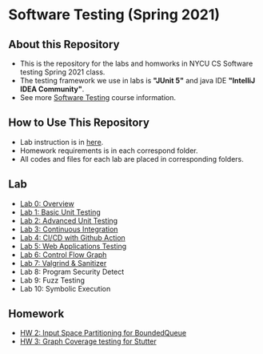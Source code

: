 # Software Testing (Spring 2021)

## About this Repository
* This is the repository for the labs and homworks in NYCU CS Software testing Spring 2021 class.
* The testing framework we use in labs is **"JUnit 5"** and java IDE **"IntelliJ IDEA Community"**.
* See more [Software Testing](https://timetable.nycu.edu.tw/?r=main/crsoutline&Acy=109&Sem=2&CrsNo=5259) course information.
## How to Use This Repository
* Lab instruction is in [here](https://github.com/iasthc/NYCU-Software-Testing-2021).
* Homework requirements is in each correspond folder.
* All codes and files for each lab are placed in corresponding folders.

## Lab
* [Lab 0: Overview](https://docs.google.com/presentation/d/1WVK-TsvQ5f8olP7W1IuccaMFKDHiN1K8RDgCsA_h_Iw/edit#slide=id.gc30df76373_2_0) 
* [Lab 1: Basic Unit Testing](https://docs.google.com/presentation/d/1q7dzQnb7pkvxZAGmf5MuNIDczFPW8bG-9UiUj-2PyyQ/edit) 
* [Lab 2: Advanced Unit Testing](https://docs.google.com/presentation/d/1r1nXqYkO_PfUxu9YHVjSdmoTndUk-EVPsQRAMWvVIBg/edit)
* [Lab 3: Continuous Integration](https://docs.google.com/presentation/d/1nCeM_v2-DiYGjK8sqL4o4LhdaGvAY-AaUDhDTkLGoT8/edit) 
* [Lab 4: CI/CD with Github Action](https://drive.google.com/file/d/1PAZYSFuAbSUWNs3LDwnZgm5eDWj9p8Vt/view)
* [Lab 5: Web Applications Testing](https://docs.google.com/presentation/d/102Y0TxeRAEMtixk2xn45elrbkVlh_K3jgd-7ZAL_DWc/edit#slide=id.gcc44612f25_0_586)
* [Lab 6: Control Flow Graph](https://docs.google.com/presentation/d/1YXJJiwb6pgOgM3Zm3y0WLgujHJD7vXeI4C9lIr-feD0)
* [Lab 7: Valgrind & Sanitizer](https://docs.google.com/presentation/d/1_ZxHpCQiKs_xZd0cAWcHBJ9WeEbcmlQziTUwa4XEnl4)
* Lab 8: Program Security Detect 
* Lab 9: Fuzz Testing 
* Lab 10: Symbolic Execution 

## Homework
* [HW 2: Input Space Partitioning for BoundedQueue](https://github.com/Yunyung/Software-Testing-NYCU-2021/tree/main/Homework/HW2)
* [HW 3: Graph Coverage testing for Stutter](https://github.com/Yunyung/Software-Testing-NYCU-2021/tree/main/Homework/HW3)
